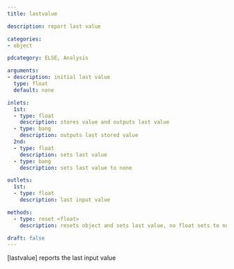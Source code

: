 ```yaml
---
title: lastvalue

description: report last value

categories:
- object

pdcategory: ELSE, Analysis

arguments:
- description: initial last value
  type: float
  default: none

inlets:
  1st:
  - type: float
    description: stores value and outputs last value
  - type: bang
    description: outputs last stored value
  2nd:
  - type: float
    description: sets last value
  - type: bang
    description: sets last value to none

outlets:
  1st:
  - type: float
    description: last input value

methods:
  - type: reset <float>
    description: resets object and sets last value, no float sets to none

draft: false
---
```


[lastvalue] reports the last input value

